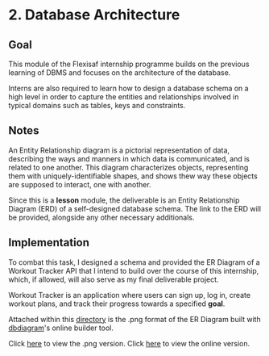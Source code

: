 # 2. Database Architecture

## Goal

This module of the Flexisaf internship programme builds on the previous learning of DBMS and focuses on the architecture of the database.

Interns are also required to learn how to design a database schema on a high level in order to capture the entities and relationships involved in typical domains such as tables, keys and constraints.

## Notes

An Entity Relationship diagram is a pictorial representation of data, describing the ways and manners in which data is communicated, and is related to one another.
This diagram characterizes objects, representing them with uniquely-identifiable shapes, and shows thew way these objects are supposed to interact, one with another.

Since this is a **lesson** module, the deliverable is an Entity Relationship Diagram (ERD) of a self-designed database schema. The link to the ERD will be provided, alongside any other necessary additionals.

## Implementation

To combat this task, I designed a schema and provided the ER Diagram of a Workout Tracker API that I intend to build over the course of this internship, which, if allowed, will also serve as my final deliverable project.

Workout Tracker is an application where users can sign up, log in, create workout plans, and track their progress towards a specified **goal**.

Attached within this [directory](./er-diagram) is the .png format of the ER Diagram built with [dbdiagram](https://www.dbdiagram.io)'s online builder tool.


Click [here](./er-diagram/Workout%20Tracker%20ER%20Diagram.png) to view the .png version.
Click [here](https://dbdiagram.io/d/Workout-Tracker-ER-Diagram-682eadceb9f7446da39ef2b4) to view the online version.
